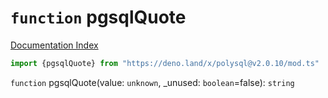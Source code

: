 # `function` pgsqlQuote

[Documentation Index](../README.md)

```ts
import {pgsqlQuote} from "https://deno.land/x/polysql@v2.0.10/mod.ts"
```

`function` pgsqlQuote(value: `unknown`, \_unused: `boolean`=false): `string`

